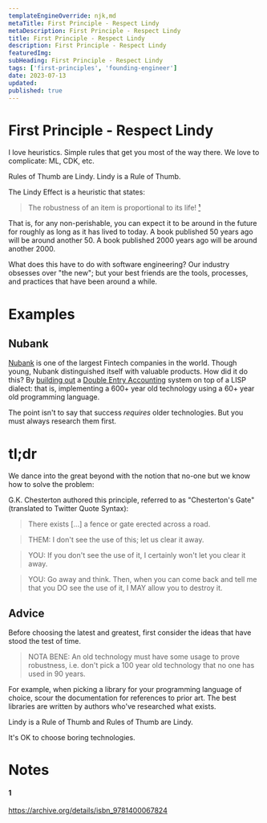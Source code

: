 ```yaml
---
templateEngineOverride: njk,md
metaTitle: First Principle - Respect Lindy
metaDescription: First Principle - Respect Lindy
title: First Principle - Respect Lindy
description: First Principle - Respect Lindy
featuredImg:
subHeading: First Principle - Respect Lindy
tags: ['first-principles', 'founding-engineer']
date: 2023-07-13
updated:
published: true
---
```


<div class="col-start-3 col-end-9">


# First Principle - Respect Lindy

I love heuristics. Simple rules that get you most of the way there. We love to complicate: ML, CDK, etc.

Rules of Thumb are Lindy. Lindy is a Rule of Thumb.

The Lindy Effect is a heuristic that states:

> The robustness of an item is proportional to its life! [¹](#1)


That is, for any non-perishable, you can expect it to be around in the future for roughly as long as it has lived to today. A book published 50 years ago will be around another 50. A book published 2000 years ago will be around another 2000.

What does this have to do with software engineering? Our industry obsesses over "the new"; but your best friends are the tools, processes, and practices that have been around a while.

# Examples
## Nubank

[Nubank](https://en.wikipedia.org/wiki/Nubank) is one of the largest Fintech companies in the world. Though young, Nubank distinguished itself with valuable products. How did it do this? By [building out](https://www.youtube.com/watch?v=aw6y4r4NAlw&t=16s) a [Double Entry Accounting](https://en.wikipedia.org/wiki/Double-entry_bookkeeping) system on top of a LISP dialect: that is, implementing a 600+ year old technology using a 60+ year old programming language.

The point isn't to say that success _requires_ older technologies. But you must always research them first.

# tl;dr

We dance into the great beyond with the notion that no-one but we know how to solve the problem:

G.K. Chesterton authored this principle, referred to as "Chesterton's Gate" (translated to Twitter Quote Syntax):

> There exists [...] a fence or gate erected across a road.

> THEM: I don't see the use of this; let us clear it away.

> YOU: If you don't see the use of it, I certainly won't let you clear it away.

> YOU: Go away and think. Then, when you can come back and tell me that you DO see the use of it, I MAY allow you to destroy it.

## Advice

Before choosing the latest and greatest, first consider the ideas that have stood the test of time.

> NOTA BENE: An old technology must have some usage to prove robustness, i.e. don't pick a 100 year old technology that no one has used in 90 years.

For example, when picking a library for your programming language of choice, scour the documentation for references to prior art. The best libraries are written by authors who've researched what exists.

Lindy is a Rule of Thumb and Rules of Thumb are Lindy.

It's OK to choose boring technologies.

# Notes

#### 1
https://archive.org/details/isbn_9781400067824